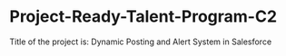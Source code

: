 # Project-Ready-Talent-Program-C2
Title of the project is:
   Dynamic Posting and Alert System in Salesforce
